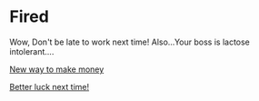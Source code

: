 # Fired

Wow, Don't be late to work next time! Also...Your boss is lactose intolerant....

[New way to make money](invest.md)

[Better luck next time!](../alarmring.md)

